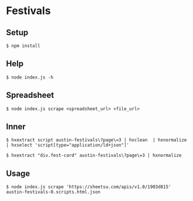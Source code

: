 # Festivals

## Setup

    $ npm install

## Help

    $ node index.js -h

## Spreadsheet

    $ node index.js scrape <spreadsheet_url> <file_url>

## Inner

    $ hxextract script austin-festivals\?page\=3 | hxclean  | hxnormalize | hxselect 'script[type="application/ld+json"]'

    $ hxextract "div.fest-card" austin-festivals\?page\=3 | hxnormalize

## Usage

    $ node index.js scrape 'https://sheetsu.com/apis/v1.0/1903d815' austin-festivals-0.scripts.html.json
